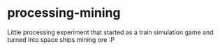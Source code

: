# processing-mining
Little processing experiment that started as a train simulation game and turned into space ships mining ore :P
